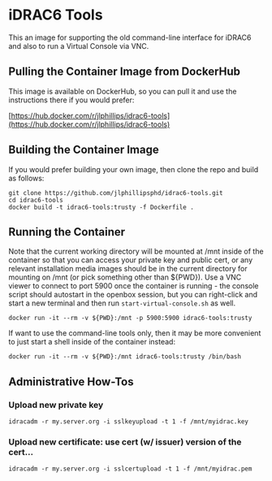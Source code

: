 # iDRAC6 Tools

This an image for supporting the old command-line interface for iDRAC6 and also to run a Virtual Console via VNC. 

## Pulling the Container Image from DockerHub

This image is available on DockerHub, so you can pull it and use the instructions there if you would prefer:

[https://hub.docker.com/r/jlphillips/idrac6-tools](https://hub.docker.com/r/jlphillips/idrac6-tools)

## Building the Container Image

If you would prefer building your own image, then clone the repo and build as follows:

```
git clone https://github.com/jlphillipsphd/idrac6-tools.git
cd idrac6-tools
docker build -t idrac6-tools:trusty -f Dockerfile .
```

## Running the Container
Note that the current working directory will be mounted at /mnt inside of the container so that you can access your private key and public cert, or any relevant installation media images should be in the current directory for mounting on /mnt (or pick something other than ${PWD}). Use a VNC viewer to connect to port 5900 once the container is running - the console script should autostart in the openbox session, but you can right-click and start a new terminal and then run `start-virtual-console.sh` as well.
```
docker run -it --rm -v ${PWD}:/mnt -p 5900:5900 idrac6-tools:trusty
```
If want to use the command-line tools only, then it may be more convenient to just start a shell inside of the container instead:
```
docker run -it --rm -v ${PWD}:/mnt idrac6-tools:trusty /bin/bash
```

## Administrative How-Tos

###  Upload new private key
```
idracadm -r my.server.org -i sslkeyupload -t 1 -f /mnt/myidrac.key
```

### Upload new certificate: use cert (w/ issuer) version of the cert...
```
idracadm -r my.server.org -i sslcertupload -t 1 -f /mnt/myidrac.pem
```

